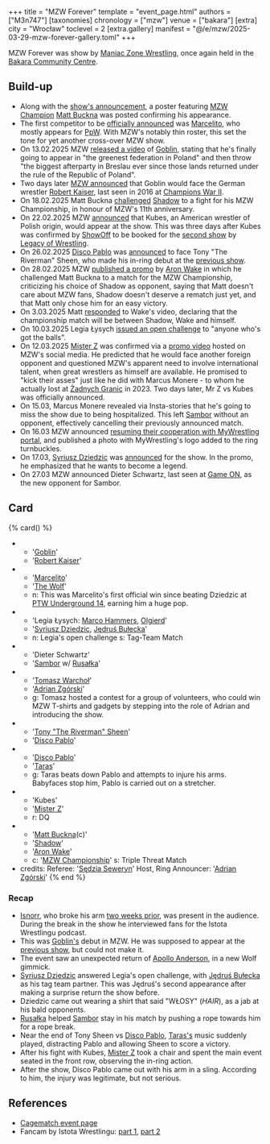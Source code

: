 +++
title = "MZW Forever"
template = "event_page.html"
authors = ["M3n747"]
[taxonomies]
chronology = ["mzw"]
venue = ["bakara"]
[extra]
city = "Wrocław"
toclevel = 2
[extra.gallery]
manifest = "@/e/mzw/2025-03-29-mzw-forever-gallery.toml"
+++

MZW Forever was show by [Maniac Zone Wrestling](@/o/mzw.md), once again held in the [Bakara Community Centre](@/v/bakara.md).

## Build-up

* Along with the [show's announcement][announcement-post], a poster featuring [MZW Champion](@/c/mzw-championship.md) [Matt Buckna](@/w/matt-buckna.md) was posted confirming his appearance.
* The first competitor to be [officially announced][marcelito-announced] was [Marcelito](@/w/marcelito.md), who mostly appears for [PpW](@/o/ppw.md). With MZW's notably thin roster, this set the tone for yet another cross-over MZW show.
* On 13.02.2025 MZW [released a video][goblin-announces-himself] of [Goblin](@/w/goblin.md), stating that he's finally going to appear in "the greenest federation in Poland" and then throw "the biggest afterparty in Breslau ever since those lands returned under the rule of the Republic of Poland".
* Two days later [MZW announced][robert-kaiser-returns] that Goblin would face the German wrestler [Robert Kaiser](@/w/robert-kaiser.md), last seen in 2016 at [Champions War II](@/e/mzw/2016-01-10-mzw-champions-war-2.md).
* On 18.02.2025 Matt Buckna [challenged][buckna-challenge] [Shadow](@/w/shadow.md) to a fight for his MZW Championship, in honour of MZW's 11th anniversary.
* On 22.02.2025 MZW [announced][kubes-announced] that Kubes, an American wrestler of Polish origin, would appear at the show. This was three days after Kubes was confirmed by [ShowOff](@/w/piotr-malecki.md) to be booked for the [second show](@/e/low/2025-04-06-low-2.md) by [Legacy of Wrestling](@/o/low.md).
* On 26.02.2025 [Disco Pablo](@/w/disco-pablo.md) was [announced][river-disco] to face Tony "The Riverman" Sheen, who made his in-ring debut at the [previous show](@/e/mzw/2024-10-12-mzw-no-time-to-die.md).
* On 28.02.2025 MZW [published a promo][aron-wyzywa-matta] by [Aron Wake](@/w/aron-wake.md) in which he challenged Matt Buckna to a match for the MZW Championship, criticizing his choice of Shadow as opponent, saying that Matt doesn't care about MZW fans, Shadow doesn't deserve a rematch just yet, and that Matt only chose him for an easy victory.
* On 3.03.2025 Matt [responded][buckna-odpowiada] to Wake's video, declaring that the championship match will be between Shadow, Wake and himself.
* On 10.03.2025 Legia Łysych [issued an open challenge][łysy-challenge] to "anyone who's got the balls".
* On 12.03.2025 [Mister Z](@/w/mister-z.md) was confirmed via a [promo video][zet-promo] hosted on MZW's social media. He predicted that he would face another foreign opponent and questioned MZW's apparent need to involve international talent, when great wrestlers as himself are available. He promised to "kick their asses" just like he did with Marcus Monere - to whom he actually lost at [Żadnych Granic](@/e/mzw/2023-09-23-mzw_ppw-zadnych-granic.md) in 2023. Two days later, Mr Z vs Kubes was officially announced.
* On 15.03, Marcus Monere revealed via Insta-stories that he's going to miss the show due to being hospitalized. This left [Sambor](@/w/sambor.md) without an opponent, effectively cancelling their previously announced match.
* On 16.03 MZW announced [resuming their cooperation with MyWrestling portal][mywrestling], and published a photo with MyWrestling's logo added to the ring turnbuckles.
* On 17.03, [Syriusz Dziedzic](@/w/dziedzic.md) was [announced][dziedzic] for the show. In the promo, he emphasized that he wants to become a legend.
* On 27.03 MZW announced Dieter Schwartz, last seen at [Game ON](@/e/mzw/2023-03-11-mzw-game-on.md), as the new opponent for Sambor.

## Card

{% card() %}
- - '[Goblin](@/w/goblin.md)'
  - '[Robert Kaiser](@/w/robert-kaiser.md)'
- - '[Marcelito](@/w/marcelito.md)'
  - '[The Wolf](@/w/apollo-anderson.md)'
  - n: This was Marcelito's first official win since beating Dziedzic at [PTW Underground 14](@/e/ptw/2023-04-23-ptw-underground-14.md), earning him a huge pop.
- - 'Legia Łysych: [Marco Hammers](@/w/marco-hammers.md), [Olgierd](@/w/olgierd.md)'
  - '[Syriusz Dziedzic](@/w/dziedzic.md), [Jędruś Bułecka](@/w/jedrus-bulecka.md)'
  - n: Legia's open challenge
    s: Tag-Team Match
- - 'Dieter Schwartz'
  - '[Sambor](@/w/sambor.md) w/ [Rusałka](@/w/rusalka.md)'
- - '[Tomasz Warchoł](@/w/tomasz-warchol.md)'
  - '[Adrian Zgórski](@/w/adrian-zgorski.md)'
  - g: Tomasz hosted a contest for a group of volunteers, who could win MZW T&#8209;shirts and gadgets by stepping into the role of Adrian and introducing the show.
- - '[Tony "The Riverman" Sheen](@/w/riverman.md)'
  - '[Disco Pablo](@/w/disco-pablo.md)'
- - '[Disco Pablo](@/w/disco-pablo.md)'
  - '[Taras](@/w/taras.md)'
  - g: Taras beats down Pablo and attempts to injure his arms. Babyfaces stop him, Pablo is carried out on a stretcher.
- - 'Kubes'
  - '[Mister Z](@/w/mister-z.md)'
  - r: DQ
- - '[Matt Buckna](@/w/matt-buckna.md)(c)'
  - '[Shadow](@/w/shadow.md)'
  - '[Aron Wake](@/w/aron-wake.md)'
  - c: '[MZW Championship](@/c/mzw-championship.md)'
    s: Triple Threat Match
- credits:
    Referee: '[Sędzia Seweryn](@/w/sedzia-seweryn.md)'
    Host, Ring Announcer: '[Adrian Zgórski](@/w/adrian-zgorski.md)'
{% end %}

### Recap

* [Isnorr](@/w/isnorr.md), who broke his arm [two weeks prior](@/e/ppw/2025-03-15-ppw-teraz-albo-nigdy.md), was present in the audience. During the break in the show he interviewed fans for the Istota Wrestlingu podcast.
* This was [Goblin's](@/w/goblin.md) debut in MZW. He was supposed to appear at the [previous show](@/e/mzw/2024-10-12-mzw-no-time-to-die.md), but could not make it.
* The event saw an unexpected return of [Apollo Anderson](@/w/apollo-anderson.md), in a new Wolf gimmick.
* [Syriusz Dziedzic](@/w/dziedzic.md) answered Legia's open challenge, with [Jędruś Bułecka](@/w/jedrus-bulecka.md) as his tag team partner. This was Jędruś's second appearance after making a surprise return the show before.
* Dziedzic came out wearing a shirt that said "WŁOSY" (_HAIR_), as a jab at his bald opponents.
* [Rusałka](@/w/rusalka.md) helped [Sambor](@/w/sambor.md) stay in his match by pushing a rope towards him for a rope break.
* Near the end of Tony Sheen vs [Disco Pablo](@/w/disco-pablo.md), [Taras's](@/w/taras.md) music suddenly played, distracting Pablo and allowing Sheen to score a victory.
* After his fight with Kubes, [Mister Z](@/w/mister-z.md) took a chair and spent the main event seated in the front row, observing the in-ring action.
* After the show, Disco Pablo came out with his arm in a sling. According to him, the injury was legitimate, but not serious.

## References

* [Cagematch event page](https://www.cagematch.net/?id=1&nr=418717)
* Fancam by Istota Wrestlingu: [part 1](https://www.youtube.com/watch?v=YjfpMc5lpU0), [part 2](https://www.youtube.com/watch?v=XvbIG1wle6E)

[announcement-post]: https://www.facebook.com/photo/?fbid=999843182174072&set=a.548442050647523
[marcelito-announced]: https://www.facebook.com/photo/?fbid=1032056675619389&set=a.548442050647523
[goblin-announces-himself]: https://www.facebook.com/ManiacZoneWrestling/videos/628974293412204
[robert-kaiser-returns]: https://www.facebook.com/photo/?fbid=1039386298219760&set=a.548442053980856
[buckna-challenge]: https://www.facebook.com/watch/?v=1168490531294590
[kubes-announced]: https://www.facebook.com/watch/?v=608002828704788
[river-disco]: https://www.facebook.com/photo?fbid=1047865304038526&set=a.548442050647523
[aron-wyzywa-matta]: https://www.facebook.com/watch/?v=9272743399471851
[buckna-odpowiada]: https://www.facebook.com/ManiacZoneWrestling/videos/514373305044712
[łysy-challenge]: https://www.facebook.com/ManiacZoneWrestling/videos/1047749833831848
[zet-promo]: https://www.facebook.com/watch/?v=629222843205448
[mywrestling]: https://www.facebook.com/ManiacZoneWrestling/posts/pfbid02zNcbKv6PPL4rkQL5hD7XrGoCLooY39YgecT2irqxe7JUDrdn3vmC2zGcNrrJpBzhl
[dziedzic]: https://www.facebook.com/ManiacZoneWrestling/videos/2200560117041463
